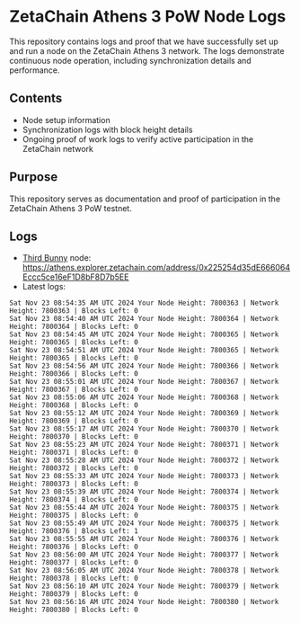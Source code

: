# ZetaChain Athens 3 PoW Node Logs
This repository contains logs and proof that we have successfully set up and run a node on the ZetaChain Athens 3 network. The logs demonstrate continuous node operation, including synchronization details and performance.

## Contents
- Node setup information
- Synchronization logs with block height details
- Ongoing proof of work logs to verify active participation in the ZetaChain network

## Purpose
This repository serves as documentation and proof of participation in the ZetaChain Athens 3 PoW testnet.

## Logs

- [Third Bunny](https://thirdbunny.xyz/) node: https://athens.explorer.zetachain.com/address/0x225254d35dE666064Eccc5ce16eF1D8bF8D7b5EE
- Latest logs:
```
Sat Nov 23 08:54:35 AM UTC 2024 Your Node Height: 7800363 | Network Height: 7800363 | Blocks Left: 0
Sat Nov 23 08:54:40 AM UTC 2024 Your Node Height: 7800364 | Network Height: 7800364 | Blocks Left: 0
Sat Nov 23 08:54:45 AM UTC 2024 Your Node Height: 7800365 | Network Height: 7800365 | Blocks Left: 0
Sat Nov 23 08:54:51 AM UTC 2024 Your Node Height: 7800365 | Network Height: 7800365 | Blocks Left: 0
Sat Nov 23 08:54:56 AM UTC 2024 Your Node Height: 7800366 | Network Height: 7800366 | Blocks Left: 0
Sat Nov 23 08:55:01 AM UTC 2024 Your Node Height: 7800367 | Network Height: 7800367 | Blocks Left: 0
Sat Nov 23 08:55:06 AM UTC 2024 Your Node Height: 7800368 | Network Height: 7800368 | Blocks Left: 0
Sat Nov 23 08:55:12 AM UTC 2024 Your Node Height: 7800369 | Network Height: 7800369 | Blocks Left: 0
Sat Nov 23 08:55:17 AM UTC 2024 Your Node Height: 7800370 | Network Height: 7800370 | Blocks Left: 0
Sat Nov 23 08:55:23 AM UTC 2024 Your Node Height: 7800371 | Network Height: 7800371 | Blocks Left: 0
Sat Nov 23 08:55:28 AM UTC 2024 Your Node Height: 7800372 | Network Height: 7800372 | Blocks Left: 0
Sat Nov 23 08:55:33 AM UTC 2024 Your Node Height: 7800373 | Network Height: 7800373 | Blocks Left: 0
Sat Nov 23 08:55:39 AM UTC 2024 Your Node Height: 7800374 | Network Height: 7800374 | Blocks Left: 0
Sat Nov 23 08:55:44 AM UTC 2024 Your Node Height: 7800375 | Network Height: 7800375 | Blocks Left: 0
Sat Nov 23 08:55:49 AM UTC 2024 Your Node Height: 7800375 | Network Height: 7800376 | Blocks Left: 1
Sat Nov 23 08:55:55 AM UTC 2024 Your Node Height: 7800376 | Network Height: 7800376 | Blocks Left: 0
Sat Nov 23 08:56:00 AM UTC 2024 Your Node Height: 7800377 | Network Height: 7800377 | Blocks Left: 0
Sat Nov 23 08:56:05 AM UTC 2024 Your Node Height: 7800378 | Network Height: 7800378 | Blocks Left: 0
Sat Nov 23 08:56:10 AM UTC 2024 Your Node Height: 7800379 | Network Height: 7800379 | Blocks Left: 0
Sat Nov 23 08:56:16 AM UTC 2024 Your Node Height: 7800380 | Network Height: 7800380 | Blocks Left: 0
```
